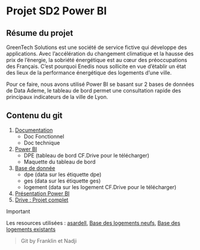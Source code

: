 # Projet SD2 Power BI


## Résume du projet

GreenTech Solutions est une société de service fictive qui développe des applications.
Avec l’accélération du changement climatique et la hausse des prix de l’énergie, la sobriété énergétique est au cœur des préoccupations des Français.
C’est pourquoi Enedis nous sollicite en vue d’établir un état des lieux de la performance énergétique des logements d’une ville.

Pour ce faire, nous avons utilisé Power BI se basant sur 2 bases de données de Data Ademe, le tableau de bord permet une consultation rapide des principaux indicateurs de la ville de Lyon.

## Contenu du git

1. [Documentation](/Doc)
   - Doc Fonctionnel
   - Doc technique
2. [Power BI](https://github.com/Blockburnb/iut_sd2_powerbi_enedis/tree/f9a37df399a25a157b9c0a4fa74623f6c1486fcd/power%20BI)
   - DPE (tableau de bord CF.Drive pour le télécharger)
   - Maquette du tableau de bord
3. [Base de donnée](/Data)
   - dpe (data sur les étiquette dpe)
   - ges (data sur les étiquette ges)
   - logement (data sur les logement CF.Drive pour le télécharger)
4. [Présentation Power BI](https://ooo.mmhmm.app/watch/z_k5s1MPxhuMbSzX6yeEUM)
5. [Drive : Projet complet](https://drive.google.com/drive/folders/1CS47PKwywL1j43zN6Gp0cuFqbhoQiKbs?usp=sharing)


> [!IMPORTANT]
> Les resources utilisées : [asardell](https://github.com/asardell/IUT_SD1), [Base des logements neufs](https://data.ademe.fr/datasets/dpe-v2-logements-neufs), [Base des logements existants](https://data.ademe.fr/datasets/dpe-v2-logements-existants)

> Git by Franklin et Nadji
